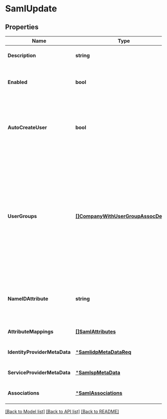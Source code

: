 # SamlUpdate

## Properties
Name | Type | Description | Notes
------------ | ------------- | ------------- | -------------
**Description** | **string** | SAML description | [optional] [default to null]
**Enabled** | **bool** | Boolean to indicate whether SAML is enabled. | [optional] [default to null]
**AutoCreateUser** | **bool** | This auto-creates non-existing user if the user detail match with the identity rule. | [optional] [default to null]
**UserGroups** | [**[]CompanyWithUserGroupAssocDetails**](CompanyWithUserGroupAssocDetails.md) | By default, auto-created users will be associated to the Tenant Users group of the company. Add mapping to override this behaviour for a company. | [optional] [default to null]
**NameIDAttribute** | **string** | nameID in SAML assertion subject is used to perform login. | [optional] [default to null]
**AttributeMappings** | [**[]SamlAttributes**](SAMLAttributes.md) | attribute mapping details | [optional] [default to null]
**IdentityProviderMetaData** | [***SamlidpMetaDataReq**](SAMLIDPMetaDataReq.md) |  | [optional] [default to null]
**ServiceProviderMetaData** | [***SamlspMetaData**](SAMLSPMetaData.md) |  | [optional] [default to null]
**Associations** | [***SamlAssociations**](SAMLAssociations.md) |  | [optional] [default to null]

[[Back to Model list]](../README.md#documentation-for-models) [[Back to API list]](../README.md#documentation-for-api-endpoints) [[Back to README]](../README.md)

